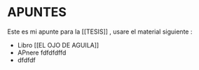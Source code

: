 # APUNTES 

Este es mi apunte para la [[TESIS]] , usare el material siguiente :

- Libro [[EL OJO DE AGUILA]]
- APnere fdfdfdffd
- dfdfdf


